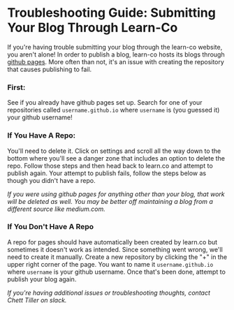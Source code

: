 # Troubleshooting Guide: Submitting Your Blog Through Learn-Co

If you're having trouble submitting your blog through the learn-co website, you aren't alone! In order to publish a blog, learn-co hosts its blogs through [github pages](https://pages.github.com/). More often than not, it's an issue with creating the repository that causes publishing to fail.

### First: 
See if you already have github pages set up. Search for one of your repositories called `username.github.io` where `username` is (you guessed it) your github username!

### If You Have A Repo:
You'll need to delete it. Click on settings and scroll all the way down to the bottom where you'll see a danger zone that includes an option to delete the repo. Follow those steps and then head back to learn.co and attempt to publish again. Your attempt to publish fails, follow the steps below as though you didn't have a repo.

*If you were using github pages for anything other than your blog, that work will be deleted as well. You may be better off maintaining a blog from a different source like medium.com.*

### If You Don't Have A Repo
A repo for pages should have automatically been created by learn.co but sometimes it doesn't work as intended. Since something went wrong, we'll need to create it manually. Create a new repository by clicking the "+" in the upper right corner of the page. You want to name it `username.github.io` where `username` is your github username. Once that's been done, attempt to publish your blog again.

*If you're having additional issues or troubleshooting thoughts, contact Chett Tiller on slack.*
